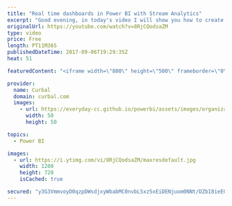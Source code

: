 ```yaml
---
title: "Real time dashboards in Power BI with Stream Analytics"
excerpt: "Good evening, in today's video I will show you how to create a live stream, real time dashboard using an IoT device and Azure IOT hub, stream analytics and Power BI. Hope you enjoy it :)  Link to MS tutorial: https://docs.microsoft.com/en-us/azure/stream-analytics/stream-analytics-power-bi-dashboard"
originalUrl: https://youtube.com/watch?v=8RjCQodsaZM
type: video
price: Free
length: PT11M36S
publishedDateTime: 2017-09-06T19:29:35Z
heat: 51

featuredContent: "<iframe width=\"800\" height=\"500\" frameborder=\"0\" src=\"https://www.youtube.com/embed/8RjCQodsaZM\" allow=\"accelerometer; autoplay; encrypted-media; gyroscope; picture-in-picture\" allowfullscreen></iframe>"

provider:
  name: Curbal
  domain: curbal.com
  images:
    - url: https://everyday-cc.github.io/powerbi/assets/images/organizations/curbal.com-50x50.jpg
      width: 50
      height: 50

topics:
  - Power BI

images:
  - url: https://i.ytimg.com/vi/8RjCQodsaZM/maxresdefault.jpg
    width: 1280
    height: 720
    isCached: true

secured: "y3G3VmmvoyD0qzpDWsdjxyWbabMC0nvbLSxz5xEiDENjuom0NNt/DZbI8ieEG58Dx43/sFQCgZlC5wyU53Covtf7vyEFx1ACuNG3p7FmJS/RlRfUnIExBcOGmb8T6vialiBKp1Y+fBh0tnC+AdCQNB4V8iI9Sx1CcoFfGOGj6l/qLxJ3TUQ9Kr19+IHQnoUlWUiFnsvSiCMSAyF8+Cj15hlw/HXsO6eytxCbh8Rnu6YL60Re9cRV7kVSdn8zbftc67xv1iv3BjJSwFtLY3r6ODR0UOTJBQsLGXqna45b4U8OBsnucAGjJztgLbXD0lJ1zZCRsFm3wdYKYyjLziBPk/8+VQVzCRQ7dKaPb3t08rImunBYlKUhXwYqiu1YuPdAX7DWxFsMikuTLvEWTBOcfoXjhOLGqL/WVD7JGl6bTCM=;7RCgDfyLfr0b3LpwmDU1Fg=="
---
```


